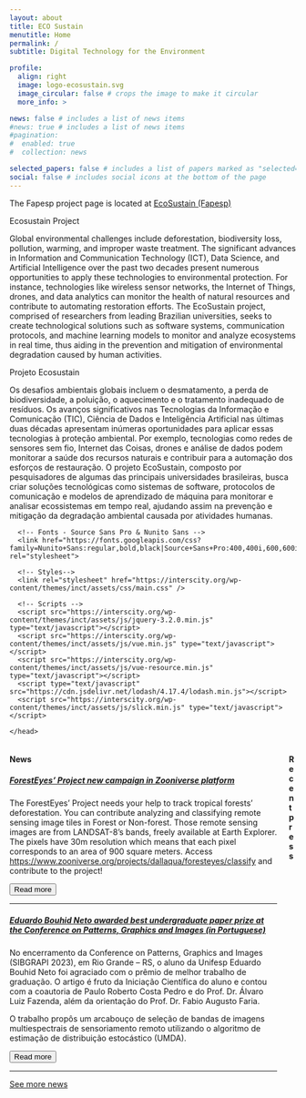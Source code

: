 ```yaml
---
layout: about
title: ECO Sustain
menutitle: Home
permalink: /
subtitle: Digital Technology for the Environment

profile:
  align: right
  image: logo-ecosustain.svg
  image_circular: false # crops the image to make it circular
  more_info: >

news: false # includes a list of news items
#news: true # includes a list of news items
#pagination:
#  enabled: true
#  collection: news

selected_papers: false # includes a list of papers marked as "selected={true}"
social: false # includes social icons at the bottom of the page
---
```

The Fapesp project page is located at [EcoSustain (Fapesp)](https://bv.fapesp.br/pt/auxilios/114421/ecosustain-ciencia-de-dados-e-computacao-para-o-meio-ambiente/)


Ecosustain Project

Global environmental challenges include deforestation, biodiversity loss, pollution, warming, and improper waste treatment. The significant advances in Information and Communication Technology (ICT), Data Science, and Artificial Intelligence over the past two decades present numerous opportunities to apply these technologies to environmental protection. For instance, technologies like wireless sensor networks, the Internet of Things, drones, and data analytics can monitor the health of natural resources and contribute to automating restoration efforts. The EcoSustain project, comprised of researchers from leading Brazilian universities, seeks to create technological solutions such as software systems, communication protocols, and machine learning models to monitor and analyze ecosystems in real time, thus aiding in the prevention and mitigation of environmental degradation caused by human activities.

Projeto Ecosustain

Os desafios ambientais globais incluem o desmatamento, a perda de biodiversidade, a poluição, o aquecimento e o tratamento inadequado de resíduos. Os avanços significativos nas Tecnologias da Informação e Comunicação (TIC), Ciência de Dados e Inteligência Artificial nas últimas duas décadas apresentam inúmeras oportunidades para aplicar essas tecnologias à proteção ambiental. Por exemplo, tecnologias como redes de sensores sem fio, Internet das Coisas, drones e análise de dados podem monitorar a saúde dos recursos naturais e contribuir para a automação dos esforços de restauração. O projeto EcoSustain, composto por pesquisadores de algumas das principais universidades brasileiras, busca criar soluções tecnológicas como sistemas de software, protocolos de comunicação e modelos de aprendizado de máquina para monitorar e analisar ecossistemas em tempo real, ajudando assim na prevenção e mitigação da degradação ambiental causada por atividades humanas.



<!-- / Yoast SEO plugin. -->

<link rel='dns-prefetch' href='//s.w.org' />
		<script type="text/javascript">
			window._wpemojiSettings = {"baseUrl":"https:\/\/s.w.org\/images\/core\/emoji\/2.3\/72x72\/","ext":".png","svgUrl":"https:\/\/s.w.org\/images\/core\/emoji\/2.3\/svg\/","svgExt":".svg","source":{"concatemoji":"https:\/\/interscity.org\/wp-includes\/js\/wp-emoji-release.min.js?ver=4.8.25"}};
			!function(t,a,e){var r,i,n,o=a.createElement("canvas"),l=o.getContext&&o.getContext("2d");function c(t){var e=a.createElement("script");e.src=t,e.defer=e.type="text/javascript",a.getElementsByTagName("head")[0].appendChild(e)}for(n=Array("flag","emoji4"),e.supports={everything:!0,everythingExceptFlag:!0},i=0;i<n.length;i++)e.supports[n[i]]=function(t){var e,a=String.fromCharCode;if(!l||!l.fillText)return!1;switch(l.clearRect(0,0,o.width,o.height),l.textBaseline="top",l.font="600 32px Arial",t){case"flag":return(l.fillText(a(55356,56826,55356,56819),0,0),e=o.toDataURL(),l.clearRect(0,0,o.width,o.height),l.fillText(a(55356,56826,8203,55356,56819),0,0),e===o.toDataURL())?!1:(l.clearRect(0,0,o.width,o.height),l.fillText(a(55356,57332,56128,56423,56128,56418,56128,56421,56128,56430,56128,56423,56128,56447),0,0),e=o.toDataURL(),l.clearRect(0,0,o.width,o.height),l.fillText(a(55356,57332,8203,56128,56423,8203,56128,56418,8203,56128,56421,8203,56128,56430,8203,56128,56423,8203,56128,56447),0,0),e!==o.toDataURL());case"emoji4":return l.fillText(a(55358,56794,8205,9794,65039),0,0),e=o.toDataURL(),l.clearRect(0,0,o.width,o.height),l.fillText(a(55358,56794,8203,9794,65039),0,0),e!==o.toDataURL()}return!1}(n[i]),e.supports.everything=e.supports.everything&&e.supports[n[i]],"flag"!==n[i]&&(e.supports.everythingExceptFlag=e.supports.everythingExceptFlag&&e.supports[n[i]]);e.supports.everythingExceptFlag=e.supports.everythingExceptFlag&&!e.supports.flag,e.DOMReady=!1,e.readyCallback=function(){e.DOMReady=!0},e.supports.everything||(r=function(){e.readyCallback()},a.addEventListener?(a.addEventListener("DOMContentLoaded",r,!1),t.addEventListener("load",r,!1)):(t.attachEvent("onload",r),a.attachEvent("onreadystatechange",function(){"complete"===a.readyState&&e.readyCallback()})),(r=e.source||{}).concatemoji?c(r.concatemoji):r.wpemoji&&r.twemoji&&(c(r.twemoji),c(r.wpemoji)))}(window,document,window._wpemojiSettings);
		</script>
		<style type="text/css">
img.wp-smiley,
img.emoji {
	display: inline !important;
	border: none !important;
	box-shadow: none !important;
	height: 1em !important;
	width: 1em !important;
	margin: 0 .07em !important;
	vertical-align: -0.1em !important;
	background: none !important;
	padding: 0 !important;
}
</style>
<link rel='https://api.w.org/' href='https://interscity.org/wp-json/' />
<link rel="EditURI" type="application/rsd+xml" title="RSD" href="https://interscity.org/xmlrpc.php?rsd" />
<link rel="wlwmanifest" type="application/wlwmanifest+xml" href="https://interscity.org/wp-includes/wlwmanifest.xml" /> 
<meta name="generator" content="WordPress 4.8.25" />
<link rel='shortlink' href='https://interscity.org/' />
<link rel="alternate" type="application/json+oembed" href="https://interscity.org/wp-json/oembed/1.0/embed?url=https%3A%2F%2Finterscity.org%2F" />
<link rel="alternate" type="text/xml+oembed" href="https://interscity.org/wp-json/oembed/1.0/embed?url=https%3A%2F%2Finterscity.org%2F&#038;format=xml" />
      
      <!-- Fonts - Source Sans Pro & Nunito Sans -->
      <link href="https://fonts.googleapis.com/css?family=Nunito+Sans:regular,bold,black|Source+Sans+Pro:400,400i,600,600i" rel="stylesheet">

      <!-- Styles-->
      <link rel="stylesheet" href="https://interscity.org/wp-content/themes/inct/assets/css/main.css" />
      
      <!-- Scripts -->
      <script src="https://interscity.org/wp-content/themes/inct/assets/js/jquery-3.2.0.min.js" type="text/javascript"></script>
      <script src="https://interscity.org/wp-content/themes/inct/assets/js/vue.min.js" type="text/javascript"></script>
      <script src="https://interscity.org/wp-content/themes/inct/assets/js/vue-resource.min.js" type="text/javascript"></script>
      <script type="text/javascript" src="https://cdn.jsdelivr.net/lodash/4.17.4/lodash.min.js"></script>
      <script src="https://interscity.org/wp-content/themes/inct/assets/js/slick.min.js" type="text/javascript"></script>

    </head>


<!-- ROW 2 -->
<div class="columns">
 <div class="column col-6 col-sm-12">
  <div class="card card-mini">
   <div class="card-header">
    <h4 class="title-mini">News</h4>
</div>
              
  <a href="https://interscity.org/2024/02/17/foresteyes-project-new-campaign-zooniverse-platform/" class="-no-decoration" target="_blank">
    <h5 class="mb-1">ForestEyes&#8217; Project new campaign in Zooniverse platform</h5>
  </a>
  <p>The ForestEyes&#8217; Project needs your help to track tropical forests&#8217; deforestation. You can contribute analyzing and classifying remote sensing image tiles in Forest or Non-forest. Those remote sensing images are from LANDSAT-8&#8217;s bands, freely available at Earth Explorer. The pixels have 30m resolution which means that each pixel corresponds to an area of 900 square meters. Access <a href="https://www.zooniverse.org/projects/dallaqua/foresteyes/classify">https://www.zooniverse.org/projects/dallaqua/foresteyes/classify</a> and contribute to the project! </p>
  <a href="https://interscity.org/2024/02/17/foresteyes-project-new-campaign-zooniverse-platform/"><button class="btn btn-primary">Read more</button></a>
  <hr class="mb-2 mt-2 separator">


  <a href="https://interscity.org/2023/12/04/eduardo-bouhid-neto-awarded-conference-patterns-graphics-images-portuguese/" class="-no-decoration" target="_blank">
    <h5 class="mb-1">Eduardo Bouhid Neto awarded best undergraduate paper prize at the Conference on Patterns, Graphics and Images (in Portuguese)</h5>
  </a>
  <p>No encerramento da Conference on Patterns, Graphics and Images (SIBGRAPI 2023), em Rio Grande – RS, o aluno da Unifesp Eduardo Bouhid Neto foi agraciado com o prêmio de melhor trabalho de graduação. O artigo é fruto da Iniciação Científica do aluno e contou com a coautoria de Paulo Roberto Costa Pedro e do Prof. Dr. Álvaro Luiz Fazenda, além da orientação do Prof. Dr. Fabio Augusto Faria.</p>
<p>O trabalho propôs um arcabouço de seleção de bandas de imagens multiespectrais de sensoriamento remoto utilizando o algoritmo de estimação de distribuição estocástico (UMDA).</p>
  <a href="https://interscity.org/2023/12/04/eduardo-bouhid-neto-awarded-conference-patterns-graphics-images-portuguese/"><button class="btn btn-primary">Read more</button></a>
  <hr class="mb-2 mt-2 separator">

  <a href="/news">See more news</a>
   </div>
   </div>
<div class="column col-6 col-sm-12">
 <div class="card card-mini">
  <div class="card-header">
   <h4 class="title-mini">Recent press</h4>
   </div>
